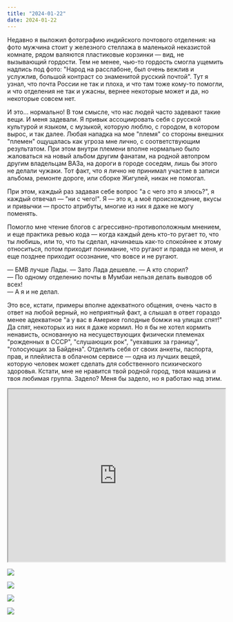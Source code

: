 ```yaml
---
title: "2024-01-22"
date: 2024-01-22
---
```

Недавно я выложил фотографию индийского почтового отделения: на фото мужчина стоит у железного стеллажа в маленькой неказистой комнате, рядом валяются пластиковые корзинки — вид, не вызывающий гордости. Тем не менее, чью-то гордость смогла ущемить надпись под фото: "Народ на расслабоне, был очень вежлив и услужлив, большой контраст со знаменитой русский почтой". Тут я узнал, что почта России не так и плоха, и что там тоже кому-то помогли, и что отделения не так и ужасны, вернее некоторые может и да, но некоторые совсем нет.

И это... нормально! В том смысле, что нас людей часто задевают такие вещи. И меня задевали. Я привык ассоциировать себя с русской культурой и языком, с музыкой, которую люблю, с городом, в котором вырос, и так далее. Любая нападка на мое "племя" со стороны внешних "племен" ощущалась как угроза мне лично, с соответствующим результатом. При этом внутри племени вполне нормально было жаловаться на новый альбом другим фанатам, на родной автопром другим владельцам ВАЗа, на дороги в городе соседям, лишь бы этого не делали чужаки. Тот факт, что я лично не принимал участие в записи альбома, ремонте дороге, или сборке Жигулей, никак не помогал.

При этом, каждый раз задавая себе вопрос "а с чего это я злюсь?", я каждый отвечал — "ни с чего!". Я — это я, а моё происхождение, вкусы и привычки — просто атрибуты, многие из них я даже не могу поменять.

Помогло мне чтение блогов с агрессивно-противоположным мнением, и еще практика ревью кода — когда каждый день кто-то ругает то, что ты любишь, или то, что ты сделал, начинаешь как-то спокойнее к этому относиться, потом приходит понимание, что ругают и правда не меня, и еще позднее приходит осознание, что вовсе и не ругают.

— БМВ лучше Лады. — Зато Лада дешевле. — А кто спорил?<br/>
— По одному отделению почты в Мумбаи нельзя делать выводов об всех!<br/>
— А я и не делал.

Это все, кстати, примеры вполне адекватного общения, очень часто в ответ на любой верный, но неприятный факт, а слышал в ответ гораздо менее адекватное "а у вас в Америке голодные бомжи на улицах спят!" Да спят, некоторых из них я даже кормил. Но я бы не хотел кормить ненависть, основанную на несуществующих физически племенах "рожденных в СССР", "слушающих рок", "уехавших за границу", "голосующих за Байдена". Отделить себя от своих анкеты, паспорта, прав, и плейлиста в облачном сервисе — одна из лучших вещей, которую человек может сделать для собственного психического здоровья.
Кстати, мне не нравится твой родной город, твоя машина и твоя любимая группа. Задело? Меня бы задело, но я работаю над этим.

<iframe src="https://www.youtube.com/embed/4TH9mFgjdaI?feature=oembed" width="100%" height="400"></iframe>

![](https://cdn4.cdn-telegram.org/file/dOzNz92as18QoRbFRy3QTFq3jowIOH_11oRU0NilaZfT5ZVcmb8uKCfOD7f23_a2vShbxl5FiEKazpdHZafI0fZN-EWk0_KjZrh_TUyLT62E8LHieiAUdLip8pZkFp09AifoOma7wLff4HfVUy01HALqb1NNnxKBqYl9bhBlVWFctRXZ035Jp9XyEwCZXZzSYDDa_ttwS8P7xlahtzg53eTD41uMTTRZmmjrjZ-uqoguib5oYrcTrrRcedZ9keAJ9HW4_-7lc3kBjLZRvDTu0w6-9PcbznPcv7HSMUqFN2VPs4ntg9hK_R1y2HdgdZIKxcySk0UGFllEwX366e6WUg.jpg)

![](https://cdn4.cdn-telegram.org/file/eUmMEcFPcwGYekh69DSr517ihWH5tswn3w6IyPMFHirS24wDLNFG4_QZHr_gYDXaCkAp_VydD0j-H0mPKmd7Dl0u-uzR_sovb9tTxhZeGGHPQrxBp3JZkyCdSAHpmpH7kXezwneWE8mgxMqli3NqT_ecBiq7evTNUY5glSb1vVT05O3F8uA-R5bvx1qckRmj_51gC3mYYv7yzshB7m_TR0s4oI2XmA6ALO2UGLGyLAAWgW-VrKk-K2LsWr7x9vOe6yJxXK5GCYZG9Um0IByt-nd9sIIkoaIG_nco-VQGqlH7YW8w7xH66FMuzizXMoOiPRH6h1DZd0NHKvL9jA4mww.jpg)

![](https://cdn4.cdn-telegram.org/file/OQ7VR5KM0HfcLxG46slKAQBLHHdWMs_T2_PZePr8n2DbPjBcbpRXcp5SydX_C72EuNGbW9mlRK8Teaep6ag5TlwGzv5xv8SUdkYEJa6vfiIa4HeStku5uPG2VZeTK1X3EGFpKlcQ-22qZSdXVzctvovYZf9dKFTzptNiQdqpcPMiwLz4Eo5xJ7kBAvEcx0_wu-arTdfoUFYWkB67Zf0bE_F_0fm-ZfzhZnfBih-_1fw2ZRSAmYBkWq9j7y2XDUjkVjGumCl7jZ-SIR2yjBiNLUb1-6KMIbGMAF8hhRrHbVc_El9HXt5TBbeXQvZb_N55-IgBACDObPkWIZSShjC4ZQ.jpg)

![](https://cdn4.cdn-telegram.org/file/cILoZN0BxDCat3IiGK-_Bgr7KEL0lS_ru_xeMJbZlqUCOEy5IafRmImE85L2eKt5Ci7WIq2O4Vk90Ca3C3GglPycjS_WBdLFpky2PotU0EA88fk94fZVvUXTwvH84FqRCTV_HRBaCEVeOsxsTQeB7D7-YeYx6GduyxhaJmByqL0O_PbLUTgVkf1rbO8R3lx9yMJNxO0HXF012qsY6kSXYHTh5UdolQXzd22WnM_CDC6IOmjW1pMJ1PUlzhZQThstCdYqR0nA6PEYpan7FXPEhdDDHxPZNrhJyT3FyQ0qxXos9g8fp74Cthvzp1d4CEahOTdPjFmcQMwupBDQodnpsg.jpg)
